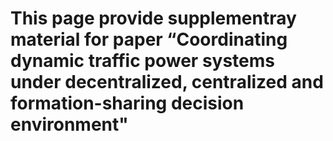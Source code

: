 # This page provide supplementray material for paper “Coordinating dynamic traffic power systems under decentralized, centralized and formation-sharing decision environment"
